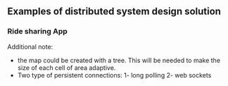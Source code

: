 ## Examples of distributed system design solution

### Ride sharing App
Additional note:
- the map could be created with a tree. This will be needed to make the size of each cell of area adaptive.
- Two type of persistent connections: 1- long polling 2- web sockets
